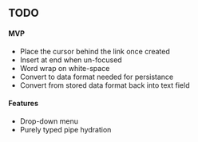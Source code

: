 ## TODO

#### MVP
+ Place the cursor behind the link once created
+ Insert at end when un-focused
+ Word wrap on white-space
+ Convert to data format needed for persistance
+ Convert from stored data format back into text field

#### Features
+ Drop-down menu
+ Purely typed pipe hydration